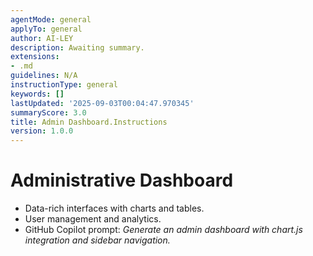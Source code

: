 ```yaml
---
agentMode: general
applyTo: general
author: AI-LEY
description: Awaiting summary.
extensions:
- .md
guidelines: N/A
instructionType: general
keywords: []
lastUpdated: '2025-09-03T00:04:47.970345'
summaryScore: 3.0
title: Admin Dashboard.Instructions
version: 1.0.0
---
```


# Administrative Dashboard

- Data-rich interfaces with charts and tables.
- User management and analytics.
- GitHub Copilot prompt: *Generate an admin dashboard with chart.js integration and sidebar navigation.*